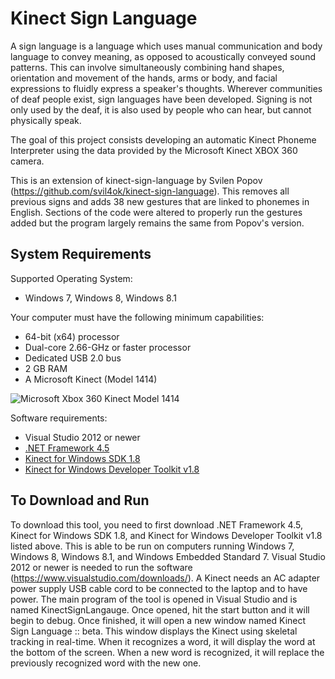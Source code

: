 Kinect Sign Language
====================

A sign language is a language which uses manual communication and body language to convey meaning, as opposed to acoustically conveyed sound patterns. This can involve simultaneously combining hand shapes, orientation and movement of the hands, arms or body, and facial expressions to fluidly express a speaker's thoughts. Wherever communities of deaf people exist, sign languages have been developed. Signing is not only used by the deaf, it is also used by people who can hear, but cannot physically speak.

The goal of this project consists developing an automatic Kinect Phoneme Interpreter using the data provided by the Microsoft Kinect XBOX 360 camera.

This is an extension of kinect-sign-language by Svilen Popov (https://github.com/svil4ok/kinect-sign-language). This removes all previous signs and adds 38 new gestures that are linked to phonemes in English. Sections of the code were altered to properly run the gestures added but the program largely remains the same from Popov's version.

System Requirements
-----------

Supported Operating System:
  - Windows 7, Windows 8, Windows 8.1

Your computer must have the following minimum capabilities:
  - 64-bit (x64) processor
  - Dual-core 2.66-GHz or faster processor
  - Dedicated USB 2.0 bus
  - 2 GB RAM
  - A Microsoft Kinect (Model 1414)

![Microsoft Xbox 360 Kinect Model 1414](http://i.imgur.com/EMkejfZ.jpg)

Software requirements:
  - Visual Studio 2012 or newer
  - [.NET Framework 4.5]
  - [Kinect for Windows SDK 1.8]
  - [Kinect for Windows Developer Toolkit v1.8]

[.NET Framework 4.5]:http://www.microsoft.com/en-us/download/details.aspx?id=30653
[Kinect for Windows SDK 1.8]:http://www.microsoft.com/en-us/download/details.aspx?id=40278
[Kinect for Windows Developer Toolkit v1.8]:http://www.microsoft.com/en-us/download/details.aspx?id=40276

To Download and Run
-----------
To download this tool, you need to first download .NET Framework 4.5, Kinect for Windows SDK 1.8, and Kinect for Windows Developer Toolkit v1.8 listed above. This is able to be run on computers running Windows 7, Windows 8, Windows 8.1, and Windows Embedded Standard 7.  Visual Studio 2012 or newer is needed to run the software (https://www.visualstudio.com/downloads/). A Kinect needs an AC adapter power supply USB cable cord to be connected to the laptop and to have power. The main program of the tool is opened in Visual Studio and is named KinectSignLangauge. Once opened, hit the start button and it will begin to debug. Once finished, it will open a new window named Kinect Sign Language :: beta. This window displays the Kinect using skeletal tracking in real-time. When it recognizes a word, it will display the word at the bottom of the screen. When a new word is recognized, it will replace the previously recognized word with the new one. 
